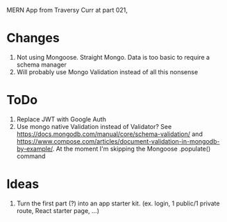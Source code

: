 MERN App from Traversy
Curr at part 021,

# Changes

1. Not using Mongoose. Straight Mongo. Data is too basic to require a schema manager
2. Will probably use Mongo Validation instead of all this nonsense

# ToDo

1. Replace JWT with Google Auth
2. Use mongo native Validation instead of Validator? See https://docs.mongodb.com/manual/core/schema-validation/ and https://www.compose.com/articles/document-validation-in-mongodb-by-example/. At the moment I'm skipping the Mongoose .populate() command

# Ideas

1. Turn the first part (?) into an app starter kit. (ex. login, 1 public/1 private route, React starter page, ...)
